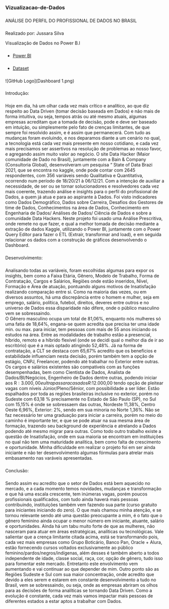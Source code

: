 ### Vizualizacao-de-Dados
###

ANÁLISE DO PERFIL DO PROFISSIONAL DE DADOS NO BRASIL

###
Realizado por: Jussara Silva

Visualização de Dados no Power B.I

###
* [Power BI](https://app.powerbi.com/view?r=eyJrIjoiYTA5YjBjYzAtYjVkNy00NjliLWFlNDktYzU4ZWMxYjdmYTQzIiwidCI6Ijk2YmYwY2FjLTUwY2UtNDFhYi1iZjYyLTY0MDUxMmQ1NDg4ZiJ9)
###

* [Dataset](https://www.kaggle.com/datasets/datahackers/state-of-data-2021)

###


![GitHub Logo](Dashboard 1.png)
   
   

###

Introdução:
###

Hoje em dia, há um olhar cada vez mais crítico e analítico, ao que diz respeito ao Data Driven (tomar decisão baseada em Dados) e não mais de forma intuitiva, ou seja, tempos atrás ou até mesmo atuais, algumas empresas acreditam que a tomada de decisão, pode e deve ser baseado em intuição, ou simplesmente pelo fato de crenças limitantes, de que sempre foi resolvido assim, e é assim que permanecerá.
Com tudo as mudanças foram evoluindo, e nos deparamos diante a um cenário no qual, a tecnologia está cada vez mais presente em nosso cotidiano, e cada vez mais precisamos ser assertivos na resolução de problemas ao nosso favor, e agregando assim muito valor ao negócio.
O site Data Hacker (Maior comunidade de Dado no Brasil), juntamente com a Bain & Company (Consultoria Global), desenvolveram um pesquisa “ State of Data Brazi 2021, que se encontra no kaggle, onde pode contar com 2645 respondentes, com 356 variáveis sendo Qualitativa e Quantitativa, ocorrendo num período de 18/20/21 à 06/12/21.
Com a intenção de auxiliar a necessidade, de ser ou se tornar solucionadores e resolvedores cada vez mais coerente, trazendo análise e insights para o perfil do profissional de Dados, a quem já atua e para ao aspirante à Dados.
Foi visto indicadores como Dados Demográfico, Dados sobre Carreira, Desafios dos Gestores de time de Dados, Conhecimentos na área de Dados, Conhecimento em Engenharia de Dados/ Análises de Dados/ Ciência de Dados e sobre a comunidade Data Hackers.
Neste projeto foi usado uma Análise Prescritiva, onde remete no que fazer, e qual a melhor tomada de decisão mediante a extração de dados Kaggle, utilizando o Power BI, juntamente com o Power Query Editor para fazer o ETL (Extrair, transformar and load), e em seguida relacionar os dados com a construção de gráficos desenvolvendo o Dashboard.

###
Desenvolvimento:

###
Analisando todas as variáveis, foram escolhidas algumas para expor os insights, bem como a Faixa Etária, Gênero, Modelo de Trabalho, Forma de Contratação, Cargos e Salários, Regiões onde estão inseridos, Nível, Formação e Área de atuação, pontuando alguns motivos de Insatisfação realizando comparação entre si.
Como na maioria das vezes, ou em diversos assuntos, há uma discrepância entre o homem e mulher, seja em emprego, salário, política, futebol, direitos, deveres entre outros e no universo de Dados essa disparidade não difere, onde o público masculino vem se sobressaindo.	
O Gênero masculino ocupa um total de 81,06%, enquanto nós mulheres só uma fatia de 18,64%, engana-se quem acredita que precisa ter uma idade min. ou max. para iniciar, tem pessoas com mais de 55 anos iniciando os estudos na área. Entre as modalidades de trabalho estão a presencial, híbrido, remoto e a híbrido flexível (onde se decidi qual o melhor dia de ir ao escritório) que é a mais optado atingindo 52,48%.
Já na forma de contratação, a CLT se destaca com 65,67% acredito que os benefícios e estabilidade influenciam nesta decisão, porém também tem a opção de estágio, CNPJ, Freelancer, podendo até trabalhar no Exterior entre outras.
Os cargos e salários existentes são compatíveis com as funções desempenhadas, bem como Cientista de Dados, Analista de Dados/BI/Negócios, Engenheiro de Dados dentre outras, podendo iniciar aos R$: 3.000,00 e  ultrapassar  a casa dos R$:12.000,00 tendo opção de pleitear vagas com níveis Júnior/Pleno/Sênior, com possibilidade a ser líder.
Estão espalhados por toda as regiões brasileiras inclusive no exterior, porém no Sudeste com 63,18 % precisamente no Estado de São Paulo (SP), no Sul com 15,15% é onde se sobressaem das outras, Nordeste 11,38%, Centro Oeste 6,96%, Exterior: 2%, sendo em sua minoria no Norte 1,36%.
Não se faz necessário ter uma graduação para iniciar a carreira, porém no meio do caminho é   importante ter, e que se pode atuar na sua mesma área de formação, trazendo seu background de experiência e atrelando a Dados podendo até mesmo migrar para outras.
Como todo outro trabalho existe a questão de Insatisfação, onde em sua maioria se encontram em instituições no qual não tem uma maturidade analítica, bem como falta de crescimento e oportunidade.
Minha dificuldade em realizar o projeto foi em ser ainda iniciante e não ter desenvolvimento algumas fórmulas para atrelar mais embasamento nas varáveis apresentadas.

###

Conclusão:
###

Sendo assim eu acredito que o setor de Dados está bem aquecido no mercado, e a cada momento temos novidades, mudanças e transformação e que há uma escala crescente, tem inúmeras vagas, porém poucos profissionais qualificados, com tudo ainda haverá mais pessoas contribuindo, instituições também vem fazendo sua parte (curso gratuito para iniciantes iniciando do zero).
O que mais chamou minha atenção, e se tornou relevante sendo até uma questão preocupante a mim, é o fato que o gênero feminino ainda ocupar o menor número em iniciante, atuante, salário e oportunidades. Ainda há um tabu muito forte de que as mulheres, não nasceram para atuar em áreas estratégicas, analíticas ou tecnológicas.
Vale salientar que a crença limitante citada acima, está se transformando pois, cada vez mais empresas como Grupo Boticário, Banco Pan, Oracle + Alura, estão fornecendo cursos voltados exclusivamente ao público feminino/pardos/negros/indígenas, além desses é também aberto a todos independente de idade, classe social, raça, cor, opção de gênero, tudo isso para fomentar este mercado.
Entretanto este envolvimento vem aumentando e vai continuar ao que depender de mim.
Outro ponto são as Regiões Sudeste e Sul com sua maior concentração, onde acredito que devido a eles serem e estarem em constante desenvolvimento a tudo no Brasil, vem se sobressaindo, ou seja, onde as empresas abriram os olhos para as decisões de forma analíticas se tornando Data Driven.
Como a evolução é constante, cada vez mais vamos impactar mais pessoas de diferentes estados a estar aptos a trabalhar com Dados.
